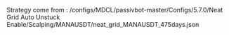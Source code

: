 Strategy come from : /configs/MDCL/passivbot-master/Configs/5.7.0/Neat Grid Auto Unstuck Enable/Scalping/MANAUSDT/neat_grid_MANAUSDT_475days.json